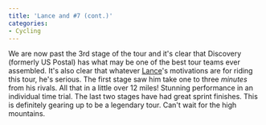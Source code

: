 ```yaml
---
title: 'Lance and #7 (cont.)'
categories:
- Cycling
---
```


We are now past the 3rd stage of the tour and it's clear that Discovery (formerly US Postal) has what may be one of the best tour teams ever assembled. It's also clear that whatever [Lance](http://www.lancearmstrong.com/)'s motivations are for riding this tour, he's serious. The first stage saw him take one to three _minutes_ from his rivals. All that in a little over 12 miles! Stunning performance in an individual time trial.
The last two stages have had great sprint finishes. This is definitely gearing up to be a legendary tour. Can't wait for the high mountains.
